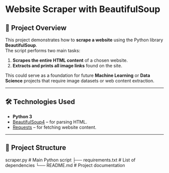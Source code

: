 # Website Scraper with BeautifulSoup

## 📌 Project Overview
This project demonstrates how to **scrape a website** using the Python library **BeautifulSoup**.  
The script performs two main tasks:
1. **Scrapes the entire HTML content** of a chosen website.
2. **Extracts and prints all image links** found on the site.

This could serve as a foundation for future **Machine Learning** or **Data Science** projects that require image datasets or web content extraction.

---

## 🛠️ Technologies Used
- **Python 3**
- [BeautifulSoup4](https://pypi.org/project/beautifulsoup4/) – for parsing HTML.
- [Requests](https://pypi.org/project/requests/) – for fetching website content.

---

## 📂 Project Structure
scraper.py # Main Python script
├── requirements.txt # List of dependencies
└── README.md # Project documentation
